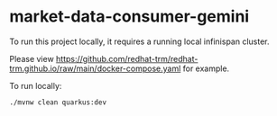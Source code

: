 # market-data-consumer-gemini

To run this project locally, it requires a running local infinispan cluster. 

Please view https://github.com/redhat-trm/redhat-trm.github.io/raw/main/docker-compose.yaml for example.

To run locally:
```
./mvnw clean quarkus:dev
```
